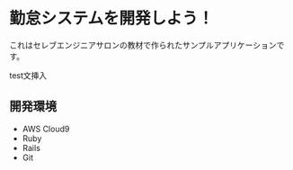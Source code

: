 # 勤怠システムを開発しよう！

これはセレブエンジニアサロンの教材で作られたサンプルアプリケーションです。

test文挿入
## 開発環境


* AWS Cloud9
* Ruby
* Rails
* Git
